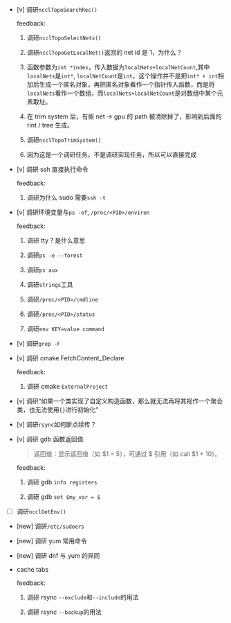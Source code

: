 * [v] 调研`ncclTopoSearchRec()`

    feedback:

    1. 调研`ncclTopoSelectNets()`

    1. 调研`ncclTopoGetLocalNet()`返回的 net id 是 1，为什么？

    1. 函数参数为`int *index`，传入数据为`localNets+localNetCount`,其中`localNets`是`int*`, `localNetCount`是`int`，这个操作并不是把`int* + int`相加后生成一个匿名对象，再把匿名对象看作一个指针传入函数，而是将`localNets`看作一个数组，而`localNets+localNetCount`是对数组中某个元素取址。

    1. 在 trim system 后，有些 net -> gpu 的 path 被清除掉了，影响到后面的 rint / tree 生成。

    1. 调研`ncclTopoTrimSystem()`

    1. 因为这是一个调研任务，不是调研实现任务，所以可以直接完成

* [v] 调研 ssh 直接执行命令

    feedback:

    1. 调研为什么 sudo 需要`ssh -t`

* [v] 调研环境变量与`ps -ef`, `/proc/<PID>/environ`

    feedback:

    1. 调研 tty ? 是什么意思

    1. 调研`ps -e --forest`

    1. 调研`ps aux`

    1. 调研`strings`工具

    1. 调研`/proc/<PID>/cmdline`

    1. 调研`/proc/<PID>/status`

    1. 调研`env KEY=value command`

* [v] 调研`grep -F`

* [v] 调研 cmake FetchContent_Declare

    feedback:

    1. 调研 cmake `ExternalProject`

* [v] 调研“如果一个类实现了自定义构造函数，那么就无法再将其视作一个聚合类，也无法使用`{}`进行初始化”

* [v] 调研`rsync`如何断点续传？

* [v] 调研 gdb 函数返回值

    > 返回值：显示返回值（如 $1 = 5），可通过 $ 引用（如 call $1 + 10）。

    feedback:

    1. 调研 gdb `info registers`

    1. 调研 gdb `set $my_var = $ `

* [ ] 调研`ncclGetEnv()`

* [new] 调研`/etc/sudoers`

* [new] 调研 yum 常用命令

* [new] 调研 dnf 与 yum 的异同

* cache tabs

    feedback:

    1. 调研 rsync `--exclude`和`--include`的用法

    1. 调研 rsync `--backup`的用法